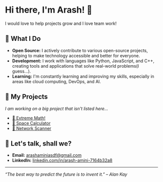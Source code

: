 # Hi there, I'm Arash! 👋

I would love to help projects grow and I love team work!

## 🌟 What I Do
- **Open Source:** I actively contribute to various open-source projects, helping to make technology accessible and better for everyone.
- **Development:** I work with languages like Python, JavaScript, and C++, creating tools and applications that solve real-world problems(I guess...).
- **Learning:** I'm constantly learning and improving my skills, especially in areas like cloud computing, DevOps, and AI.

## 🚀 My Projects
*I am working on a big project that isn't listed here...*
- [🧮 Extreme Math!](https://github.com/sudo-arash/extreme_math)
- [🚀 Space Calculator](https://github.com/sudo-arash/space-calculator)
- [📡 Network Scanner](https://github.com/sudo-arash/network-scanner)

## 💬 Let's talk, shall we?
- **Email:** [arashaminiasdf@gmail.com](mailto:arashaminiasdf@gmail)
- **LinkedIn:** [linkedin.com/in/arash-amini-7164b32a8](https://linkedin.com/in/arash-amini-7164b32a8)


---

_“The best way to predict the future is to invent it.” – Alan Kay_
